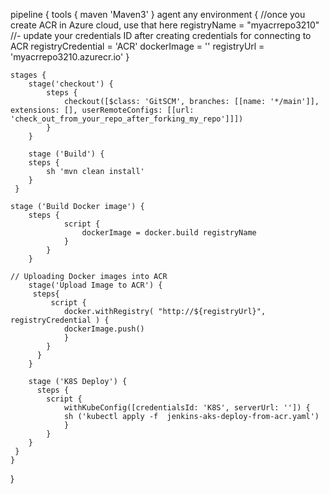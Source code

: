 pipeline {
  tools {
        maven 'Maven3'
    }
    agent any
        environment {
        //once you create ACR in Azure cloud, use that here
        registryName = "myacrrepo3210"
        //- update your credentials ID after creating credentials for connecting to ACR
        registryCredential = 'ACR'
        dockerImage = ''
        registryUrl = 'myacrrepo3210.azurecr.io'
    }
    
    stages {
        stage('checkout') {
            steps {
                checkout([$class: 'GitSCM', branches: [[name: '*/main']], extensions: [], userRemoteConfigs: [[url: 'check_out_from_your_repo_after_forking_my_repo']]])
            }
        }
        
        stage ('Build') {
        steps {
            sh 'mvn clean install'           
        }
     }
     
    stage ('Build Docker image') {
        steps {
                script {
                    dockerImage = docker.build registryName
                }
            }
        }
        
    // Uploading Docker images into ACR
        stage('Upload Image to ACR') {
         steps{   
             script {
                docker.withRegistry( "http://${registryUrl}", registryCredential ) {
                dockerImage.push()
                }
            }
          }
        }
        
        stage ('K8S Deploy') {
          steps {
            script {
                withKubeConfig([credentialsId: 'K8S', serverUrl: '']) {
                sh ('kubectl apply -f  jenkins-aks-deploy-from-acr.yaml')
                }
            }
        }
     }
    }
}
